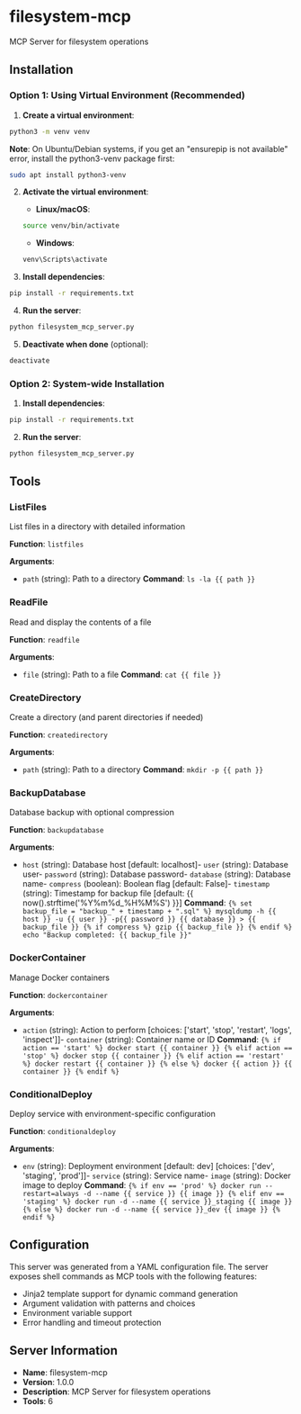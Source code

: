 # filesystem-mcp

MCP Server for filesystem operations

## Installation

### Option 1: Using Virtual Environment (Recommended)

1. **Create a virtual environment**:
```bash
python3 -m venv venv
```

**Note**: On Ubuntu/Debian systems, if you get an "ensurepip is not available" error, install the python3-venv package first:
```bash
sudo apt install python3-venv
```

2. **Activate the virtual environment**:
   - **Linux/macOS**:
   ```bash
   source venv/bin/activate
   ```
   - **Windows**:
   ```cmd
   venv\Scripts\activate
   ```

3. **Install dependencies**:
```bash
pip install -r requirements.txt
```

4. **Run the server**:
```bash
python filesystem_mcp_server.py
```

5. **Deactivate when done** (optional):
```bash
deactivate
```

### Option 2: System-wide Installation

1. **Install dependencies**:
```bash
pip install -r requirements.txt
```

2. **Run the server**:
```bash
python filesystem_mcp_server.py
```


## Tools


### ListFiles

List files in a directory with detailed information

**Function**: `listfiles`

**Arguments**:
- `path` (string): Path to a directory
**Command**: `ls -la {{ path }}`


### ReadFile

Read and display the contents of a file

**Function**: `readfile`

**Arguments**:
- `file` (string): Path to a file
**Command**: `cat {{ file }}`


### CreateDirectory

Create a directory (and parent directories if needed)

**Function**: `createdirectory`

**Arguments**:
- `path` (string): Path to a directory
**Command**: `mkdir -p {{ path }}`


### BackupDatabase

Database backup with optional compression

**Function**: `backupdatabase`

**Arguments**:
- `host` (string): Database host [default: localhost]- `user` (string): Database user- `password` (string): Database password- `database` (string): Database name- `compress` (boolean): Boolean flag [default: False]- `timestamp` (string): Timestamp for backup file [default: {{ now().strftime('%Y%m%d_%H%M%S') }}]
**Command**: `{% set backup_file = "backup_" + timestamp + ".sql" %}
mysqldump -h {{ host }} -u {{ user }} -p{{ password }} {{ database }} > {{ backup_file }}
{% if compress %}
gzip {{ backup_file }}
{% endif %}
echo "Backup completed: {{ backup_file }}"
`


### DockerContainer

Manage Docker containers

**Function**: `dockercontainer`

**Arguments**:
- `action` (string): Action to perform [choices: ['start', 'stop', 'restart', 'logs', 'inspect']]- `container` (string): Container name or ID
**Command**: `{% if action == 'start' %}
docker start {{ container }}
{% elif action == 'stop' %}
docker stop {{ container }}
{% elif action == 'restart' %}
docker restart {{ container }}
{% else %}
docker {{ action }} {{ container }}
{% endif %}
`


### ConditionalDeploy

Deploy service with environment-specific configuration

**Function**: `conditionaldeploy`

**Arguments**:
- `env` (string): Deployment environment [default: dev] [choices: ['dev', 'staging', 'prod']]- `service` (string): Service name- `image` (string): Docker image to deploy
**Command**: `{% if env == 'prod' %}
docker run --restart=always -d --name {{ service }} {{ image }}
{% elif env == 'staging' %}
docker run -d --name {{ service }}_staging {{ image }}
{% else %}
docker run -d --name {{ service }}_dev {{ image }}
{% endif %}
`


## Configuration

This server was generated from a YAML configuration file. The server exposes shell commands as MCP tools with the following features:

- Jinja2 template support for dynamic command generation
- Argument validation with patterns and choices
- Environment variable support
- Error handling and timeout protection

## Server Information

- **Name**: filesystem-mcp
- **Version**: 1.0.0
- **Description**: MCP Server for filesystem operations
- **Tools**: 6